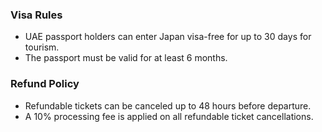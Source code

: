 ### Visa Rules

- UAE passport holders can enter Japan visa-free for up to 30 days for tourism.
- The passport must be valid for at least 6 months.

### Refund Policy

- Refundable tickets can be canceled up to 48 hours before departure.
- A 10% processing fee is applied on all refundable ticket cancellations.
